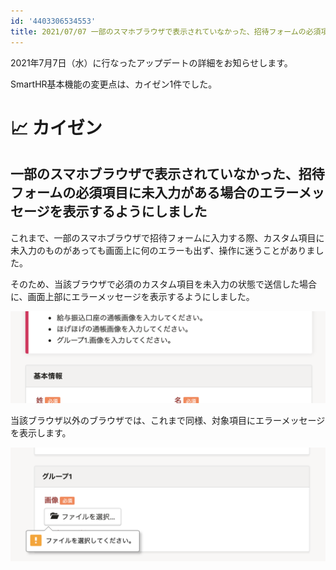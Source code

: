 ```yaml
---
id: '4403306534553'
title: 2021/07/07 一部のスマホブラウザで表示されていなかった、招待フォームの必須項目に未入力がある場合のエラーメッセージを表示するようにしました
---
```

2021年7月7日（水）に行なったアップデートの詳細をお知らせします。

SmartHR基本機能の変更点は、カイゼン1件でした。

# 📈 カイゼン

## 一部のスマホブラウザで表示されていなかった、招待フォームの必須項目に未入力がある場合のエラーメッセージを表示するようにしました

これまで、一部のスマホブラウザで招待フォームに入力する際、カスタム項目に未入力のものがあっても画面上に何のエラーも出ず、操作に迷うことがありました。

そのため、当該ブラウザで必須のカスタム項目を未入力の状態で送信した場合に、画面上部にエラーメッセージを表示するようにしました。

![](./upload_0b45f005dc0453765c3d2dffb053c198.png)

当該ブラウザ以外のブラウザでは、これまで同様、対象項目にエラーメッセージを表示します。

![upload_7d64ab6ac815578debe35fa6b4bf1504.png](./upload_7d64ab6ac815578debe35fa6b4bf1504.png)
